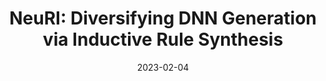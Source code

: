 ---
title: "NeuRI: Diversifying DNN Generation via Inductive Rule Synthesis"
abbr: "ESEC/FSE'23"
periodical: "arXiv preprint arXiv:2302.02261. 2023"
toappear: true
date: 2023-02-04

authors:
- Jiawei Liu
- Jinjun Peng
- Yuyao Wang
- Lingming Zhang

url_preprint: https://arxiv.org/abs/2302.02261

publication_types: ["1"]

---